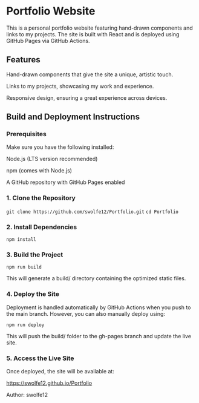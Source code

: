 # Portfolio Website

This is a personal portfolio website featuring hand-drawn components and links to my projects. The site is built with React and is deployed using GitHub Pages via GitHub Actions.

## Features

Hand-drawn components that give the site a unique, artistic touch.

Links to my projects, showcasing my work and experience.

Responsive design, ensuring a great experience across devices.

## Build and Deployment Instructions

### Prerequisites

Make sure you have the following installed:

Node.js (LTS version recommended)

npm (comes with Node.js)

A GitHub repository with GitHub Pages enabled


### 1. Clone the Repository

``` git clone https://github.com/swolfe12/Portfolio.git ```
```cd Portfolio```

### 2. Install Dependencies

```npm install ```

### 3. Build the Project

```npm run build```

This will generate a build/ directory containing the optimized static files.

### 4. Deploy the Site

Deployment is handled automatically by GitHub Actions when you push to the main branch. However, you can also manually deploy using:

```npm run deploy```

This will push the build/ folder to the gh-pages branch and update the live site.

### 5. Access the Live Site

Once deployed, the site will be available at:

https://swolfe12.github.io/Portfolio



Author: swolfe12

